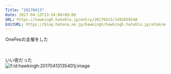```yaml
---
Title: "20170413"
Date: 2017-04-13T13:54:08+09:00
URL: https://hawkingh.hateblo.jp/entry/20170413/1492059248
EditURL: https://blog.hatena.ne.jp/hawkingh/hawkingh.hateblo.jp/atom/entry/10328749687236627653
---
```


<p>OneFesの主催をした</p>
<p> </p>
<p>いい夜だった<br /><img class="hatena-fotolife" title="f:id:hawkingh:20170413135401j:image" src="http://cdn-ak.f.st-hatena.com/images/fotolife/h/hawkingh/20170413/20170413135401.jpg" alt="f:id:hawkingh:20170413135401j:image" /></p>
